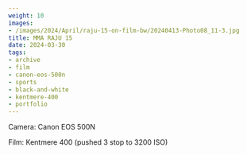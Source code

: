 ```yaml
---
weight: 10
images:
- /images/2024/April/raju-15-on-film-bw/20240413-Photo08_11-3.jpg
title: MMA RAJU 15
date: 2024-03-30
tags:
- archive
- film
- canon-eos-500n
- sports
- black-and-white
- kentmere-400
- portfolio
---
```


Camera: Canon EOS 500N

Film: Kentmere 400 (pushed 3 stop to 3200 ISO)